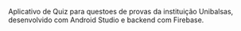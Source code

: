 Aplicativo de Quiz para questoes de provas da instituição Unibalsas, desenvolvido com Android Studio e backend com Firebase.
